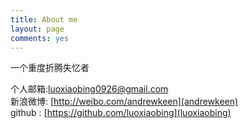 ```yaml
---
title: About me
layout: page
comments: yes
---
```

  
一个重度折腾失忆者   

个人邮箱:luoxiaobing0926@gmail.com      
新浪微博: [http://weibo.com/andrewkeen](andrewkeen)   
github : [https://github.com/luoxiaobing](luoxiaobing)